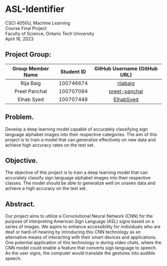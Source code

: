 # ASL-Identifier

CSCI 4050U, Machine Learning <br>
Course Final Project <br>
Faculty of Science, Ontario Tech University <br>
April 16, 2023 <br>

## Project Group:
| Group Member Name | Student ID | GitHub Username (GitHub URL)|
| :------------------------:|:------------------------:|:--------------------------------------:|
| Rija Baig | 100746674 | [rijabaig](https://github.com/rijabaig) |
| Preet Panchal | 100707094 | [preet-panchal](https://github.com/preet-panchal) |
| Eihab Syed | 100707448 | [EihabSyed](https://github.com/EihabSyed) |

## Problem.
Develop a deep learning model capable of accurately classifying sign language alphabet images into their respective categories. The aim of this project is to train a model that can generalize effectively on new data and achieve high accuracy rates on the test set.

## Objective.
The objective of this project is to train a deep learning model that can accurately classify sign language alphabet images into their respective classes. The model should be able to generalize well on unseen data and achieve a high accuracy on the test set.

## Abstract.
Our project aims to utilize a Convolutional Neural Network (CNN) for the purpose of interpreting American Sign Language (ASL) signs based on a series of images. We aspire to enhance accessibility for individuals who are deaf or hard-of-hearing by introducing this CNN technology as an alternative means of interacting with their smart devices and applications. One potential application of this technology is during video chats, where the CNN model could enable a feature that converts sign language to speech. As the user signs, the computer would translate the gestures into audible speech.
